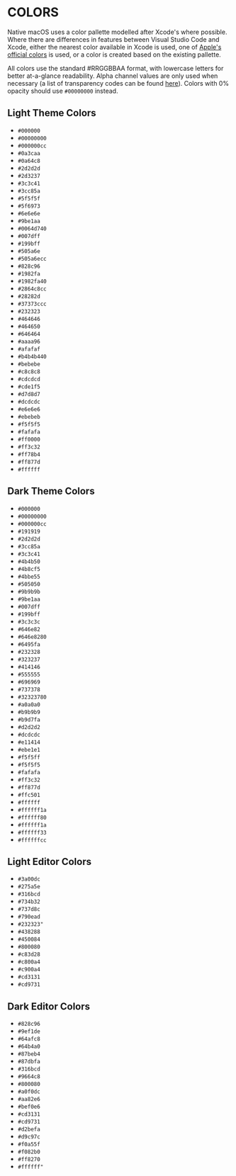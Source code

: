 # COLORS

Native macOS uses a color pallette modelled after Xcode's where possible. Where there are differences in features between Visual Studio Code and Xcode, either the nearest color available in Xcode is used, one of [Apple's official colors](https://developer.apple.com/design/human-interface-guidelines/macos/visual-design/color/) is used, or a color is created based on the existing pallette.

All colors use the standard #RRGGBBAA format, with lowercase letters for better at-a-glance readability. Alpha channel values are only used when necessary (a list of transparency codes can be found [here](https://gist.github.com/lopspower/03fb1cc0ac9f32ef38f4)). Colors with 0% opacity should use `#00000000` instead.

## Light Theme Colors

- `#000000`
- `#00000000`
- `#000000cc`
- `#0a3caa`
- `#0a64c8`
- `#2d2d2d`
- `#2d3237`
- `#3c3c41`
- `#3cc85a`
- `#5f5f5f`
- `#5f6973`
- `#6e6e6e`
- `#9be1aa`
- `#0064d740`
- `#007dff`
- `#199bff`
- `#505a6e`
- `#505a6ecc`
- `#828c96`
- `#1982fa`
- `#1982fa40`
- `#2864c8cc`
- `#28282d`
- `#37373ccc`
- `#232323`
- `#464646`
- `#464650`
- `#646464`
- `#aaaa96`
- `#afafaf`
- `#b4b4b440`
- `#bebebe`
- `#c8c8c8`
- `#cdcdcd`
- `#cde1f5`
- `#d7d8d7`
- `#dcdcdc`
- `#e6e6e6`
- `#ebebeb`
- `#f5f5f5`
- `#fafafa`
- `#ff0000`
- `#ff3c32`
- `#ff78b4`
- `#ff877d`
- `#ffffff`

## Dark Theme Colors

- `#000000`
- `#00000000`
- `#000000cc`
- `#191919`
- `#2d2d2d`
- `#3cc85a`
- `#3c3c41`
- `#4b4b50`
- `#4b8cf5`
- `#4bbe55`
- `#505050`
- `#9b9b9b`
- `#9be1aa`
- `#007dff`
- `#199bff`
- `#3c3c3c`
- `#646e82`
- `#646e8280`
- `#6495fa`
- `#232328`
- `#323237`
- `#414146`
- `#555555`
- `#696969`
- `#737378`
- `#32323780`
- `#a0a0a0`
- `#b9b9b9`
- `#b9d7fa`
- `#d2d2d2`
- `#dcdcdc`
- `#e11414`
- `#ebe1e1`
- `#f5f5ff`
- `#f5f5f5`
- `#fafafa`
- `#ff3c32`
- `#ff877d`
- `#ffc501`
- `#ffffff`
- `#ffffff1a`
- `#ffffff80`
- `#ffffff1a`
- `#ffffff33`
- `#ffffffcc`

## Light Editor Colors

- `#3a00dc`
- `#275a5e`
- `#316bcd`
- `#734b32`
- `#737d8c`
- `#790ead`
- `#232323"`
- `#438288`
- `#450084`
- `#800080`
- `#c83d28`
- `#c800a4`
- `#c900a4`
- `#cd3131`
- `#cd9731`

## Dark Editor Colors

- `#828c96`
- `#9ef1de`
- `#64afc8`
- `#64b4a0`
- `#87beb4`
- `#87dbfa`
- `#316bcd`
- `#9664c8`
- `#800080`
- `#a0f0dc`
- `#aa82e6`
- `#bef0e6`
- `#cd3131`
- `#cd9731`
- `#d2befa`
- `#d9c97c`
- `#f0a55f`
- `#f082b0`
- `#ff8270`
- `#ffffff"`
